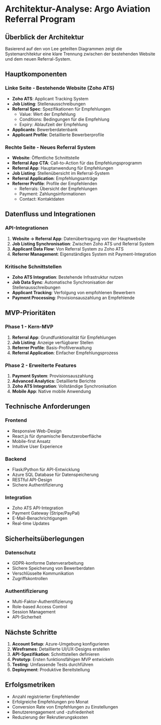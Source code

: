 # Architektur-Analyse: Argo Aviation Referral Program

## Überblick der Architektur

Basierend auf den von Lee geteilten Diagrammen zeigt die Systemarchitektur eine klare Trennung zwischen der bestehenden Website und dem neuen Referral-System.

## Hauptkomponenten

### Linke Seite - Bestehende Website (Zoho ATS)
- **Zoho ATS**: Applicant Tracking System
- **Job Listing**: Stellenausschreibungen
- **Referral Spec**: Spezifikationen für Empfehlungen
  - Value: Wert der Empfehlung
  - Conditions: Bedingungen für die Empfehlung
  - Expiry: Ablaufzeit der Empfehlung
- **Applicants**: Bewerberdatenbank
- **Applicant Profile**: Detaillierte Bewerberprofile

### Rechte Seite - Neues Referral System
- **Website**: Öffentliche Schnittstelle
- **Referral App CTA**: Call-to-Action für das Empfehlungsprogramm
- **Referral App**: Hauptanwendung für Empfehlungen
- **Job Listing**: Stellenübersicht im Referral-System
- **Referral Application**: Empfehlungsanträge
- **Referrer Profile**: Profile der Empfehlenden
  - Referrals: Übersicht der Empfehlungen
  - Payment: Zahlungsinformationen
  - Contact: Kontaktdaten

## Datenfluss und Integrationen

### API-Integrationen
1. **Website → Referral App**: Datenübertragung von der Hauptwebsite
2. **Job Listing Synchronisation**: Zwischen Zoho ATS und Referral System
3. **Applicant Data Flow**: Von Referral System zu Zoho ATS
4. **Referrer Management**: Eigenständiges System mit Payment-Integration

### Kritische Schnittstellen
- **Zoho ATS Integration**: Bestehende Infrastruktur nutzen
- **Job Data Sync**: Automatische Synchronisation der Stellenausschreibungen
- **Applicant Tracking**: Verfolgung von empfohlenen Bewerbern
- **Payment Processing**: Provisionsauszahlung an Empfehlende

## MVP-Prioritäten

### Phase 1 - Kern-MVP
1. **Referral App**: Grundfunktionalität für Empfehlungen
2. **Job Listing**: Anzeige verfügbarer Stellen
3. **Referrer Profile**: Basis-Profilverwaltung
4. **Referral Application**: Einfacher Empfehlungsprozess

### Phase 2 - Erweiterte Features
1. **Payment System**: Provisionsauszahlung
2. **Advanced Analytics**: Detaillierte Berichte
3. **Zoho ATS Integration**: Vollständige Synchronisation
4. **Mobile App**: Native mobile Anwendung

## Technische Anforderungen

### Frontend
- Responsive Web-Design
- React.js für dynamische Benutzeroberfläche
- Mobile-first Ansatz
- Intuitive User Experience

### Backend
- Flask/Python für API-Entwicklung
- Azure SQL Database für Datenspeicherung
- RESTful API-Design
- Sichere Authentifizierung

### Integration
- Zoho ATS API-Integration
- Payment Gateway (Stripe/PayPal)
- E-Mail-Benachrichtigungen
- Real-time Updates

## Sicherheitsüberlegungen

### Datenschutz
- GDPR-konforme Datenverarbeitung
- Sichere Speicherung von Bewerberdaten
- Verschlüsselte Kommunikation
- Zugriffskontrollen

### Authentifizierung
- Multi-Faktor-Authentifizierung
- Role-based Access Control
- Session Management
- API-Sicherheit

## Nächste Schritte

1. **Account Setup**: Azure-Umgebung konfigurieren
2. **Wireframes**: Detaillierte UI/UX-Designs erstellen
3. **API-Spezifikation**: Schnittstellen definieren
4. **Prototyp**: Ersten funktionsfähigen MVP entwickeln
5. **Testing**: Umfassende Tests durchführen
6. **Deployment**: Produktive Bereitstellung

## Erfolgsmetriken

- Anzahl registrierter Empfehlender
- Erfolgreiche Empfehlungen pro Monat
- Conversion Rate von Empfehlungen zu Einstellungen
- Benutzerengagement und -zufriedenheit
- Reduzierung der Rekrutierungskosten

